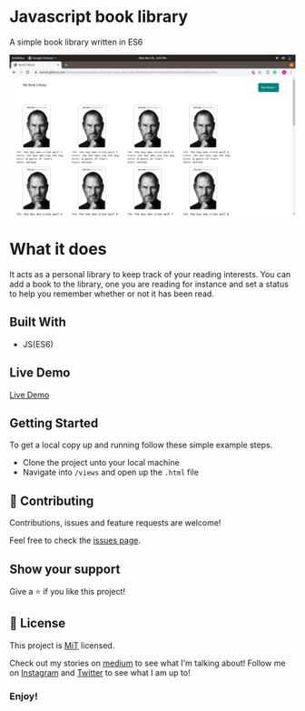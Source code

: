 # Javascript book library
A simple book library written in ES6

![screenshot](assets/images/Screenshot%20from%202019-11-18%2014-09-29.png)

# What it does
It acts as a personal library to keep track of your reading interests. You can add a book to the library, one you are reading for instance and set a status to help you remember whether or not it has been read.

## Built With

- JS(ES6)

## Live Demo

[Live Demo](https://rawcdn.githack.com/Oluwadamilareolusakin/javascript-book-library/b54d884606ee0577e0fda4f49123b0d40a7608bb/views/index.html)

## Getting Started

To get a local copy up and running follow these simple example steps.
- Clone the project unto your local machine
- Navigate into `/views` and open up the `.html` file

## 🤝 Contributing

Contributions, issues and feature requests are welcome!

Feel free to check the [issues page](https://github.com/Oluwadamilareolusakin/javascript-book-library/issues).

## Show your support

Give a ⭐️ if you like this project!

## 📝 License

This project is [MiT](lic.url) licensed.


Check out my stories on [medium](https://medium.com/@oluwadamilareo_) to see what I'm talking about!
Follow me on [Instagram](https://instagram.com/oluwadamilare_olusakin) and [Twitter](https://twitter.com/oluwadamilareo_) to see what I am up to!
### Enjoy!
